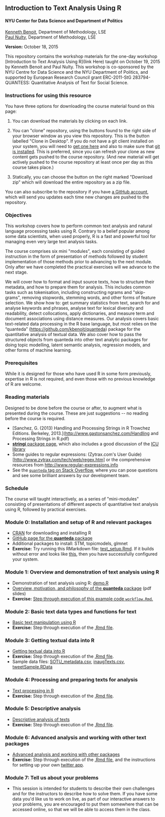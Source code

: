 ## Introduction to Text Analysis Using R


#### NYU Center for Data Science and Department of Politics

[Kenneth Benoit](kbenoit@lse.ac.uk), Department of Methodology, LSE  
[Paul Nulty](p.nulty@lse.ac.uk), Department of Methodology, LSE  

**Version:** October 18, 2015

This repository contains the workshop materials for the one-day workshop [Introduction to Text Analysis Using R](link Here) taught on October 19, 2015 by Kenneth Benoit and Paul Nulty.  This workshop is co-sponsored by the NYU Centre for Data Science and the NYU Department of Politics, and supported by European Research Council grant ERC-2011-StG 283794-QUANTESS: Quantitative Analysis of Text for Social Science.

### Instructions for using this resource ###

You have three options for downloading the course material found on this page:  

1.  You can download the materials by clicking on each link.  

2.  You can "clone" repository, using the buttons found to the right side of your browser window as you view this repository.  This is the button labelled "Clone in Desktop".  If you do not have a git client installed on your system, you will need to [get one here](https://git-scm.com/download/gui) and also to make sure that [git is installed](https://git-scm.com/downloads).  This is preferred, since you can refresh your clone as new content gets pushed to the course repository.  (And new material will get actively pushed to the course repository at least once per day as this course takes place.)

3.  Statically, you can choose the button on the right marked "Download zip" which will download the entire repository as a zip file.

You can also subscribe to the repository if you have [a GitHub account](https://github.com), which will send you updates each time new changes are pushed to the repository.

### Objectives

This workshop covers how to perform common text analysis and natural language processing tasks using R.  Contrary to a belief popular among some data scientists, when used properly, R is a fast and powerful tool for managing even very large text analysis tasks.  

The course comprises six mini "modules", each consisting of guided instruction in the form of presentation of methods followed by student implementation of those methods prior to advancing to the next module.   Only after we have completed the practical exercises will we advance to the next stage.  

We will cover how to format and input source texts, how to structure their metadata, and how to prepare them for analysis.  This includes common tasks such as tokenisation, including constructing ngrams and "skip-grams", removing stopwords, stemming words, and other forms of feature selection.  We show how to: get summary statistics from text, search for and analyse keywords and phrases, analyse text for lexical diversity and readability,  detect collocations, apply dictionaries, and measure term and document associations using distance measures.  Our analysis covers basic text-related data processing in the R base language, but most relies on the “quanteda” (https://github.com/kbenoit/quanteda) package for the quantitative analysis of textual data.  We also cover how to pass the structured objects from quanteda into other text analytic packages for doing topic modelling, latent semantic analysis, regression models, and other forms of machine learning.



### Prerequisites

While it is designed for those who have used R in some form previously, expertise in R is not required, and even those with no previous knowledge of R are welcome.

### Reading materials

Designed to be done before the course or after, to augment what is presented during the course.  These are just suggestions -- no reading before the course is required.

*  [Sanchez, G. (2013) Handling and Processing Strings in R Trowchez Editions. Berkeley, 2013.](http://www.gastonsanchez.com/Handling and Processing Strings in R.pdf)  
*  [**stringi** package page](http://www.rexamine.com/resources/stringi/), which also includes a good discussion of the [ICU library](http://site.icu-project.org)  
*  Some guides to regular expressions: (Zytrax.com's User Guide)[http://www.zytrax.com/tech/web/regex.htm]
 or the comprehensive resources from http://www.regular-expressions.info  
*  See the [`quanteda` tag on Stack Overflow](http://stackoverflow.com/questions/tagged/quanteda), where you can pose questions and see some brilliant answers by our development team.


### Schedule

The course will taught interactively, as a series of "mini-modules" consisting of presentations of different aspects of quantitative text analysis using R, followed by practical exercises. 


### Module 0: Installation and setup of R and relevant packages

*  [CRAN](https://cran.r-project.org) for downloading and installing R
*  [GitHub page for the **quanteda** package](https://github.com/kbenoit/quanteda)
*  Additional packages to install:  STM, topicmodels, glmnet
*  **Exercise:**  Try running this RMarkdown file: [test_setup.Rmd](0_setup/test_setup.Rmd).  If it builds without error and looks like [this](http://htmlpreview.github.com/?https://github.com/kbenoit/ITAUR/blob/master/0_setup/test_setup.html), then you have successfully configured your system.

### Module 1: Overview and demonstration of text analysis using R

*  Demonstration of text analysis using R: [demo.R](1_demo/demo.R)
*  [Overview, motivation, and philosophy of the **quanteda** package](1_demo/motivation.pdf) (pdf slides)
*  **Exercise:** [Step through execution of this example code `workflow.Rmd`.](1_demo/workflow.Rmd)

### Module 2: Basic text data types and functions for text

*  [Basic text manipulation using R](http://htmlpreview.github.io/?https://github.com/kbenoit/ITAUR/blob/master/2_text_manipulation/text_manipulation.html)
*  **Exercise:** Step through execution of the [.Rmd file](2_text_manipulation/text_manipulation.Rmd).


### Module 3: Getting textual data into R

*  [Getting textual data into R](http://htmlpreview.github.com/?https://github.com/kbenoit/ITAUR/blob/master/3_file_import/file_import.html)
*  **Exercise:** Step through execution of the [.Rmd file](3_file_import/file_import.Rmd).
*  Sample data files: [SOTU_metadata.csv](https://github.com/kbenoit/ITAUR/blob/master/data/SOTU_metadata.csv), [inaugTexts.csv](https://github.com/kbenoit/ITAUR/blob/master/data/inaugTexts.csv), [tweetSample.RData](https://github.com/kbenoit/ITAUR/blob/master/data/tweetSample.RData)


### Module 4: Processing and preparing texts for analysis

*  [Text processing in R](http://www.kenbenoit.net/files/preparingtexts.html)
*  **Exercise:** Step through execution of the [.Rmd file](4_preparing_texts/preparingtexts.Rmd).


### Module 5: Descriptive analysis

*  [Descriptive analysis of texts](http://htmlpreview.github.com/?https://github.com/kbenoit/ITAUR/blob/master/5_descriptive/descriptive.html)
*  **Exercise:** Step through execution of the [.Rmd file](5_descriptive/descriptive.Rmd).


### Module 6: Advanced analysis and working with other text packages

*  [Advanced analysis and working with other packages](http://htmlpreview.github.com/?https://github.com/kbenoit/ITAUR/blob/master/6_advanced/advanced.html)
*  **Exercise:** Step through execution of the [.Rmd file](6_advanced/advanced.Rmd), and the instructions for setting up your own [twitter app](6_advanced/advanced.Rmd). 


### Module 7: Tell us about your problems

*  This session is intended for students to describe their own challenges and for the instructors to describe how to solve them.  If you have some data you'd like us to work on live, as part of our interactive answers to your problems, you are encouraged to put them somewhere that can be accessed online, so that we will be able to access them in the class.




